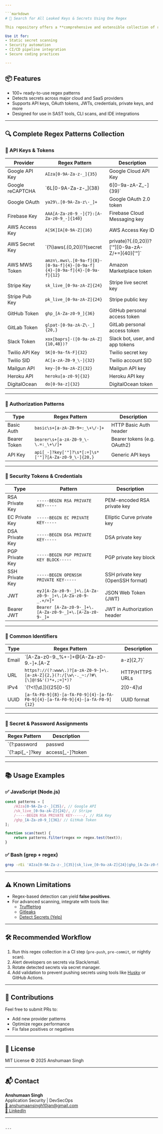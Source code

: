 ```yaml
---

```markdown
# 🔐 Search for All Leaked Keys & Secrets Using One Regex

This repository offers a **comprehensive and extensible collection of regular expressions** to detect leaked secrets, credentials, tokens, and sensitive data in codebases or text files.

Use it for:
- Static secret scanning
- Security automation
- CI/CD pipeline integration
- Secure coding practices

---
```


## 📦 Features

- 100+ ready-to-use regex patterns
- Detects secrets across major cloud and SaaS providers
- Supports API keys, OAuth tokens, JWTs, credentials, private keys, and more
- Designed for use in SAST tools, CLI scans, and IDE integrations

---

## 🔍 Complete Regex Patterns Collection

### 🔑 API Keys & Tokens

| Provider         | Regex Pattern                                          | Description                    |
|------------------|--------------------------------------------------------|--------------------------------|
| Google API Key   | `AIza[0-9A-Za-z-_]{35}`                                | Google Cloud API Key           |
| Google reCAPTCHA | `6L[0-9A-Za-z-_]{38}|6[0-9a-zA-Z_-]{39}`               | reCAPTCHA site/secret keys     |
| Google OAuth     | `ya29\.[0-9A-Za-z\-_]+`                                | Google OAuth 2.0 token         |
| Firebase Key     | `AAA[A-Za-z0-9_-]{7}:[A-Za-z0-9_-]{140}`               | Firebase Cloud Messaging key   |
| AWS Access Key   | `A[SK]IA[0-9A-Z]{16}`                                  | AWS Access Key ID              |
| AWS Secret Key   | `(?i)aws(.{0,20})?(secret|private)?(.{0,20})?['\"][0-9a-zA-Z\/+=]{40}['\"]` | AWS Secret Access Key |
| AWS MWS Token    | `amzn\.mws\.[0-9a-f]{8}-[0-9a-f]{4}-[0-9a-f]{4}-[0-9a-f]{4}-[0-9a-f]{12}` | Amazon Marketplace token |
| Stripe Key       | `sk_live_[0-9a-zA-Z]{24}`                              | Stripe live secret key         |
| Stripe Pub Key   | `pk_live_[0-9a-zA-Z]{24}`                              | Stripe public key              |
| GitHub Token     | `ghp_[A-Za-z0-9_]{36}`                                 | GitHub personal access token   |
| GitLab Token     | `glpat-[0-9a-zA-Z\-_]{20,}`                            | GitLab personal access token   |
| Slack Token      | `xox[baprs]-([0-9a-zA-Z]{10,48})?`                     | Slack bot, user, and app tokens|
| Twilio API Key   | `SK[0-9a-fA-F]{32}`                                    | Twilio secret key              |
| Twilio SID       | `AC[a-zA-Z0-9_\-]{32}`                                 | Twilio account SID             |
| Mailgun API      | `key-[0-9a-zA-Z]{32}`                                  | Mailgun API key                |
| Heroku API       | `heroku[a-z0-9]{32}`                                   | Heroku API key                 |
| DigitalOcean     | `do[0-9a-z]{32}`                                       | DigitalOcean token             |

---

### 🔐 Authorization Patterns

| Type        | Regex Pattern                                    | Description                     |
|-------------|--------------------------------------------------|---------------------------------|
| Basic Auth  | `basic\s+[a-zA-Z0-9=:_\+\/-]+`                    | HTTP Basic Auth header          |
| Bearer Token| `bearer\s+[a-zA-Z0-9_\-\.=:_\+\/]+`               | Bearer tokens (e.g. OAuth2)     |
| API Key     | `api[_-]?key['"]?\s*[:=]\s*['"]?[A-Za-z0-9_\-]{20,}` | Generic API keys               |

---

### 🔏 Security Tokens & Credentials

| Type            | Pattern                                                   | Description                      |
|------------------|-----------------------------------------------------------|----------------------------------|
| RSA Private Key  | `-----BEGIN RSA PRIVATE KEY-----`                         | PEM-encoded RSA private key      |
| EC Private Key   | `-----BEGIN EC PRIVATE KEY-----`                          | Elliptic Curve private key       |
| DSA Private Key  | `-----BEGIN DSA PRIVATE KEY-----`                         | DSA private key                  |
| PGP Private Key  | `-----BEGIN PGP PRIVATE KEY BLOCK-----`                   | PGP private key block            |
| SSH Private Key  | `-----BEGIN OPENSSH PRIVATE KEY-----`                     | SSH private key (OpenSSH format) |
| JWT              | `eyJ[A-Za-z0-9-_]+\.[A-Za-z0-9-_]+\.[A-Za-z0-9-_.+/=]*`   | JSON Web Token (JWT)             |
| Bearer JWT       | `Bearer [A-Za-z0-9-_]+\.[A-Za-z0-9-_]+\.[A-Za-z0-9-_]+`   | JWT in Authorization header      |

---

### 👤 Common Identifiers

| Type         | Regex Pattern                                                                 | Description           |
|--------------|--------------------------------------------------------------------------------|-----------------------|
| Email        | `[A-Za-z0-9._%+-]+@[A-Za-z0-9.-]+\.[A-Z|a-z]{2,7}`                             | Email address         |
| URL          | `https?://(?:www\.)?[a-zA-Z0-9-]+\.[a-zA-Z]{2,}(?:/[\w\-._~:/?#\[\]@!$&'()*+,;=]*)?` | HTTP/HTTPS URLs     |
| IPv4         | `(?<![\d.])((25[0-5]|2[0-4]\d|[01]?\d\d?)\.){3}(25[0-5]|2[0-4]\d|[01]?\d\d?)(?![\d.])` | IP address         |
| UUID         | `[a-fA-F0-9]{8}-[a-fA-F0-9]{4}-[a-fA-F0-9]{4}-[a-fA-F0-9]{4}-[a-fA-F0-9]{12}` | UUID format           |

---

### 🧪 Secret & Password Assignments

| Regex Pattern | Description |
|---------------|-------------|
| `(?:password|passwd|pwd|token|secret)[\s:=]+['"]?([a-zA-Z0-9_\-/+=!@#$%^&*(){}[\]:;'"|<>?.~]{6,})['"]?` | Passwords or secrets in assignment |
| `(?:api[_-]?key|access[_-]?token|secret)[\s:=]+['"]?([a-zA-Z0-9_\-/+=]{20,})['"]?` | Keys/tokens in assignment line |

---

## 📚 Usage Examples

### ✅ JavaScript (Node.js)
```javascript
const patterns = [
    /AIza[0-9A-Za-z-_]{35}/, // Google API
    /sk_live_[0-9a-zA-Z]{24}/, // Stripe
    /-----BEGIN RSA PRIVATE KEY-----/, // RSA Key
    /ghp_[A-Za-z0-9_]{36}/ // GitHub Token
];

function scan(text) {
    return patterns.filter(regex => regex.test(text));
}
```

### ✅ Bash (grep + regex)
```bash
grep -rEi 'AIza[0-9A-Za-z-_]{35}|sk_live_[0-9a-zA-Z]{24}|ghp_[A-Za-z0-9_]{36}' .
```

---

## ⚠️ Known Limitations

- Regex-based detection can yield **false positives**.
- For advanced scanning, integrate with tools like:
  - [TruffleHog](https://github.com/trufflesecurity/trufflehog)
  - [Gitleaks](https://github.com/gitleaks/gitleaks)
  - [Detect Secrets (Yelp)](https://github.com/Yelp/detect-secrets)

---

## 🛠 Recommended Workflow

1. Run this regex collection in a CI step (`pre-push`, `pre-commit`, or nightly scan).
2. Alert developers on secrets via Slack/email.
3. Rotate detected secrets via secret manager.
4. Add validation to prevent pushing secrets using tools like [Husky](https://typicode.github.io/husky/#/) or GitHub Actions.

---

## 🧠 Contributions

Feel free to submit PRs to:
- Add new provider patterns
- Optimize regex performance
- Fix false positives or negatives

---

## 📜 License

MIT License © 2025 Anshumaan Singh

---

## 📬 Contact

**Anshumaan Singh**  
Application Security | DevSecOps  
[📧 anshumaansingh10jan@gmail.com](mailto:anshumaansingh10jan@gmail.com)  
[🔗 LinkedIn](https://linkedin.com/in/anshumaan-singh-6b51b5239)

---
```

---
